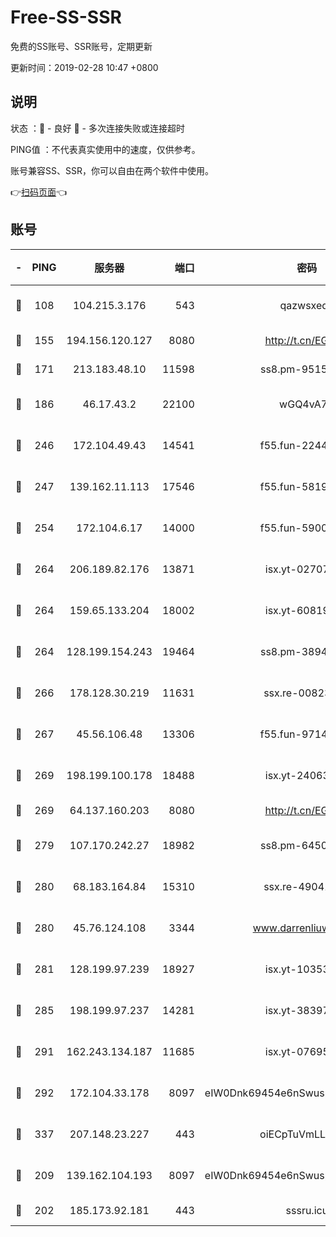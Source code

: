 # Free-SS-SSR

免费的SS账号、SSR账号，定期更新

更新时间：2019-02-28 10:47 +0800

## 说明

状态     ：🙂 - 良好 🙁 - 多次连接失败或连接超时

PING值   ：不代表真实使用中的速度，仅供参考。

账号兼容SS、SSR，你可以自由在两个软件中使用。

👉[扫码页面](https://liesauer.github.io/free-ss-ssr.github.io/)👈

## 账号

|-|PING|服务器|端口|密码|加密方式|区域|
|:----:|:----:|:-----:|-----:|:----:|:----:|:----:|
|🙂|108|104.215.3.176|543|qazwsxedc|aes-256-gcm|JP|
|🙂|155|194.156.120.127|8080|http://t.cn/EGJIyrl|rc4-md5|RU|
|🙂|171|213.183.48.10|11598|ss8.pm-95154915|rc4-md5|RU|
|🙂|186|46.17.43.2|22100|wGQ4vA7D|aes-256-gcm|RU|
|🙂|246|172.104.49.43|14541|f55.fun-22444869|aes-256-cfb|SG|
|🙂|247|139.162.11.113|17546|f55.fun-58196479|aes-256-cfb|SG|
|🙂|254|172.104.6.17|14000|f55.fun-59001894|aes-256-cfb|US|
|🙂|264|206.189.82.176|13871|isx.yt-02707715|aes-256-cfb|SG|
|🙂|264|159.65.133.204|18002|isx.yt-60819860|aes-256-cfb|SG|
|🙂|264|128.199.154.243|19464|ss8.pm-38940883|aes-256-cfb|SG|
|🙂|266|178.128.30.219|11631|ssx.re-00823232|aes-256-cfb|SG|
|🙂|267|45.56.106.48|13306|f55.fun-97149903|aes-256-cfb|US|
|🙂|269|198.199.100.178|18488|isx.yt-24063194|aes-256-cfb|US|
|🙂|269|64.137.160.203|8080|http://t.cn/EGJIyrl|rc4-md5|CA|
|🙂|279|107.170.242.27|18982|ss8.pm-64506903|aes-256-cfb|US|
|🙂|280|68.183.164.84|15310|ssx.re-49041728|aes-256-cfb|US|
|🙂|280|45.76.124.108|3344|www.darrenliuwei.com|aes-256-cfb|AU|
|🙂|281|128.199.97.239|18927|isx.yt-10353502|aes-256-cfb|SG|
|🙂|285|198.199.97.237|14281|isx.yt-38397768|aes-256-cfb|US|
|🙂|291|162.243.134.187|11685|isx.yt-07695613|aes-256-cfb|US|
|🙂|292|172.104.33.178|8097|eIW0Dnk69454e6nSwuspv9DmS201tQ0D|aes-256-cfb|SG|
|🙂|337|207.148.23.227|443|oiECpTuVmLLxk4Ts|aes-256-cfb|US|
|🙂|209|139.162.104.193|8097|eIW0Dnk69454e6nSwuspv9DmS201tQ0D|aes-256-cfb|JP|
|🙁|202|185.173.92.181|443|sssru.icu|rc4-md5|RU|

